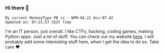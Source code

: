 ### Hi there 👋
<!-- PB START -->
```
My current MonkeyType PB is - WPM:94.21 Acc:97.42
Updated on: 07:21:57 CEST Time
```
<!-- PB END -->
I'm an IT person, just overall. I like CTFs, hacking, coding games, making Python apps. Just a lot of stuff.
You can check out my website [here](https://skill3472.github.io/).
I will probably add some interesting stuff here, when I get the idea to do so. Take care ❤️
